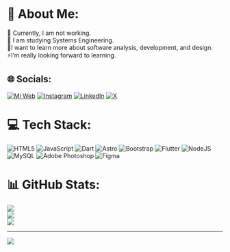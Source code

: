 # 💫 About Me:
🔭 Currently, I am not working.<br>🌱 I am studying Systems Engineering.<br>🤔I want to learn more about software analysis, development, and design.<br>⚡I’m really looking forward to learning.


## 🌐 Socials:
[![Mi Web](https://i.imgur.com/GhdNkXk.png)](https://juanca.is-a.dev)
[![Instagram](https://img.shields.io/badge/Instagram-%23E4405F.svg?logo=Instagram&logoColor=white)](https://instagram.com/_juancat) [![LinkedIn](https://img.shields.io/badge/LinkedIn-%230077B5.svg?logo=linkedin&logoColor=white)](https://linkedin.com/in/juanturcios1) [![X](https://img.shields.io/badge/X-black.svg?logo=X&logoColor=white)](https://x.com/wjuanca_) 

# 💻 Tech Stack:
![HTML5](https://img.shields.io/badge/html5-%23E34F26.svg?style=for-the-badge&logo=html5&logoColor=white) ![JavaScript](https://img.shields.io/badge/javascript-%23323330.svg?style=for-the-badge&logo=javascript&logoColor=%23F7DF1E) ![Dart](https://img.shields.io/badge/dart-%230175C2.svg?style=for-the-badge&logo=dart&logoColor=white) ![Astro](https://img.shields.io/badge/astro-%232C2052.svg?style=for-the-badge&logo=astro&logoColor=white) ![Bootstrap](https://img.shields.io/badge/bootstrap-%238511FA.svg?style=for-the-badge&logo=bootstrap&logoColor=white) ![Flutter](https://img.shields.io/badge/Flutter-%2302569B.svg?style=for-the-badge&logo=Flutter&logoColor=white) ![NodeJS](https://img.shields.io/badge/node.js-6DA55F?style=for-the-badge&logo=node.js&logoColor=white) ![MySQL](https://img.shields.io/badge/mysql-4479A1.svg?style=for-the-badge&logo=mysql&logoColor=white) ![Adobe Photoshop](https://img.shields.io/badge/adobe%20photoshop-%2331A8FF.svg?style=for-the-badge&logo=adobe%20photoshop&logoColor=white) ![Figma](https://img.shields.io/badge/figma-%23F24E1E.svg?style=for-the-badge&logo=figma&logoColor=white)
# 📊 GitHub Stats:
![](https://github-readme-stats.vercel.app/api?username=wJuanca&theme=dark&hide_border=true&include_all_commits=true&count_private=false)<br/>
![](https://github-readme-streak-stats.herokuapp.com/?user=wJuanca&theme=dark&hide_border=true)<br/>
![](https://github-readme-stats.vercel.app/api/top-langs/?username=wJuanca&theme=dark&hide_border=true&include_all_commits=true&count_private=false&layout=compact)

---
[![](https://visitcount.itsvg.in/api?id=wJuanca&icon=6&color=9)](https://visitcount.itsvg.in)

<!-- Proudly created with GPRM ( https://gprm.itsvg.in ) -->
